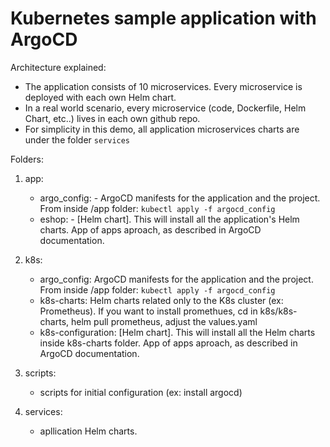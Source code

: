 # Kubernetes sample application with ArgoCD

Architecture explained:  

- The application consists of 10 microservices. Every microservice is deployed with each own Helm chart.
- In a real world scenario, every microservice (code, Dockerfile, Helm Chart, etc..) lives in each own github repo.
- For simplicity in this demo, all application microservices charts are under the folder `services`

Folders:

1) app:  
    - argo_config:  - ArgoCD manifests for the application and the project. From inside /app folder: `kubectl apply -f argocd_config`
    - eshop:  - [Helm chart]. This will install all the application's Helm charts. App of apps aproach, as described in ArgoCD documentation.

2) k8s:  
    - argo_config: ArgoCD manifests for the application and the project. From inside /app folder: `kubectl apply -f argocd_config`
    - k8s-charts: Helm charts related only to the K8s cluster (ex: Prometheus). If you want to install promethues, cd in k8s/k8s-charts, helm pull prometheus, adjust the values.yaml
    - k8s-configuration:  [Helm chart]. This will install all the Helm charts inside k8s-charts folder. App of apps aproach, as described in ArgoCD documentation.

3) scripts:  
    - scripts for initial configuration (ex: install argocd) 

4) services:  
    - apllication Helm charts.
